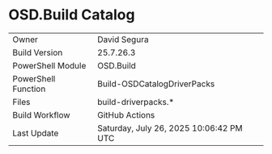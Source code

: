 ﻿# OSD.Build Catalog

| | |
|-|-|
| Owner | David Segura |
| Build Version | 25.7.26.3 |
| PowerShell Module | OSD.Build |
| PowerShell Function | Build-OSDCatalogDriverPacks |
| Files | build-driverpacks.* |
| Build Workflow | GitHub Actions |
| Last Update | Saturday, July 26, 2025 10:06:42 PM UTC |
